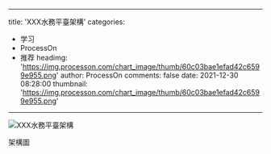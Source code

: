 
---
title: 'XXX水務平臺架構'
categories: 
 - 学习
 - ProcessOn
 - 推荐
headimg: 'https://img.processon.com/chart_image/thumb/60c03bae1efad42c6599e955.png'
author: ProcessOn
comments: false
date: 2021-12-30 08:28:00
thumbnail: 'https://img.processon.com/chart_image/thumb/60c03bae1efad42c6599e955.png'
---

<div>   
<img class="thumb" alt="XXX水務平臺架構" src="https://img.processon.com/chart_image/thumb/60c03bae1efad42c6599e955.png" referrerpolicy="no-referrer">
<p>架構圖</p>  
</div>
            